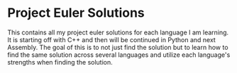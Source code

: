 # Project Euler Solutions

This contains all my project euler solutions for each language I am learning. It is starting off with C++ and then will be continued in Python and next Assembly. The goal of this is to not just find the solution but to learn how to find the same solution across several languages and utilize each language's strengths when finding the solution.
